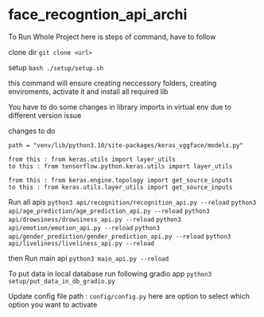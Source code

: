 # face_recogntion_api_archi

To Run Whole Project
here is steps of command, have to follow

clone dir
```git clone <url>```

setup
```bash ./setup/setup.sh```

this command will ensure creating neccessory folders, creating enviroments, activate it and install all required lib

You have to do some changes in library imports in virtual env due to different version issue

changes to do
```
path = "venv/lib/python3.10/site-packages/keras_vggface/models.py"

from this : from keras.utils import layer_utils
to this : from tensorflow.python.keras.utils import layer_utils

from this : from keras.engine.topology import get_source_inputs
to this : from keras.utils.layer_utils import get_source_inputs

```

Run all apis
``` python3 api/recognition/recognition_api.py --reload ```
``` python3 api/age_prediction/age_prediction_api.py --reload ```
``` python3 api/drowsiness/drowsiness_api.py --reload ```
``` python3 api/emotion/emotion_api.py --reload ```
``` python3 api/gender_prediction/gender_prediction_api.py --reload ```
``` python3 api/liveliness/liveliness_api.py --reload ```

then Run main api
``` python3 main_api.py --reload ```


To put data in local database
run following gradio app
``` python3 setup/put_data_in_db_gradio.py ```

Update config file path : ``` config/config.py ```
here are option to select which option you want to activate
